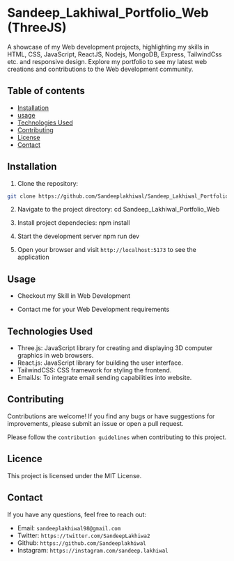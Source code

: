 # Sandeep_Lakhiwal_Portfolio_Web (ThreeJS)

A showcase of my Web development projects, highlighting my skills in HTML, CSS, JavaScript, ReactJS, Nodejs, MongoDB, Express, TailwindCss etc. and responsive design. Explore my portfolio to see my latest web creations and contributions to the Web development community.

## Table of contents

- [Installation](#installation)
- [usage](#usage)
- [Technologies Used](#technologies-used)
- [Contributing](#contributing)
- [License](#license)
- [Contact](#contact)

## Installation

1. Clone the repository:

```bash
git clone https://github.com/Sandeeplakhiwal/Sandeep_Lakhiwal_Portfolio_Web.git
```

2. Navigate to the project directory:
   cd Sandeep_Lakhiwal_Portfolio_Web

3. Install project dependecies:
   npm install

4. Start the development server
   npm run dev

5. Open your browser and visit `http://localhost:5173` to see the application

## Usage

- Checkout my Skill in Web Development

- Contact me for your Web Development requirements

## Technologies Used

- Three.js: JavaScript library for creating and displaying 3D computer graphics in web browsers.
- React.js: JavaScript library for building the user interface.
- TailwindCSS: CSS framework for styling the frontend.
- EmailJs: To integrate email sending capabilities into website.

## Contributing

Contributions are welcome! If you find any bugs or have suggestions for improvements, please submit an issue or open a pull request.

Please follow the `contribution guidelines` when contributing to this project.

## Licence

This project is licensed under the MIT License.

## Contact

If you have any questions, feel free to reach out:

- Email: `sandeeplakhiwal98@gmail.com`
- Twitter: `https://twitter.com/SandeepLakhiwa2`
- Github: `https://github.com/Sandeeplakhiwal`
- Instagram: `https://instagram.com/sandeep.lakhiwal`

